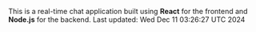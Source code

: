 This is a real-time chat application built using **React** for the frontend and **Node.js** for the backend.
Last updated: Wed Dec 11 03:26:27 UTC 2024
